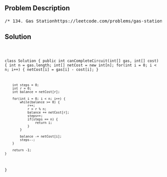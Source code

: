 <!--
<style>
  body { font-family: Arial, sans-serif; }
  .container { max-width: 100%; margin: 0 auto; padding: 10px; }
  .comment-block { max-width: 30%; background-color: #f9f9f9; padding: 10px; border-left: 5px solid #ccc; overflow-wrap: break-word; white-space: pre-wrap; }
  .code-block { background-color: #f4f4f4; padding: 10px; border: 1px solid #ddd; overflow-wrap: break-word; white-space: pre-wrap; }
</style>
-->

<div class='container'>
<h2>Problem Description</h2>
<div class='comment-block'>
<pre>
/* 134. Gas Stationhttps://leetcode.com/problems/gas-station/description/There are n gas stations along a circular route, where the amount of gas at the ith station is gas[i].You have a car with an unlimited gas tank and it costs cost[i] of gasto travel from the ith station to its next (i + 1)th station. Youbegin the journey with an empty tank at one of the gas stations.Given two integer arrays gas and cost, return the starting gas station'sindex if you can travel around the circuit once in the clockwise direction, otherwise return -1. If there exists a solution, it is guaranteed to be uniqueExample 1:Input: gas = [1,2,3,4,5], cost = [3,4,5,1,2]Output: 3Explanation:Start at station 3 (index 3) and fill up with 4 unit of gas. Your tank = 0 + 4 = 4Travel to station 4. Your tank = 4 - 1 + 5 = 8Travel to station 0. Your tank = 8 - 2 + 1 = 7Travel to station 1. Your tank = 7 - 3 + 2 = 6Travel to station 2. Your tank = 6 - 4 + 3 = 5Travel to station 3. The cost is 5. Your gas is just enough to travel back to station 3.Therefore, return 3 as the starting index.Example 2:Input: gas = [2,3,4], cost = [3,4,3]Output: -1Explanation:You can't start at station 0 or 1, as there is not enough gas to travel to the next station.Let's start at station 2 and fill up with 4 unit of gas. Your tank = 0 + 4 = 4Travel to station 0. Your tank = 4 - 3 + 2 = 3Travel to station 1. Your tank = 3 - 3 + 3 = 3You cannot travel back to station 2, as it requires 4 unit of gas but you only have 3.Therefore, you can't travel around the circuit once no matter where you start.Constraints:n == gas.length == cost.length1 <= n <= 1050 <= gas[i], cost[i] <= 104*/        /* 窗口类指针移动模板        int j = 0;        for(int i = 0; i < nums.length; i++) {            while(j < nums.length) {                if(满足条件) {                    j++;                    更行j状态                }else{                    break;                }            }            更新i状态        }*/</pre>
</div>

<h2>Solution</h2>
<div class='code-block'>
<pre><code class='language-java'>


class Solution {
    public int canCompleteCircuit(int[] gas, int[] cost) {
        int n = gas.length;
        int[] netCost = new int[n];
        for(int i = 0; i < n; i++) {
            netCost[i] = gas[i] - cost[i];
        }

        int steps = 0;
        int r = 0;
        int balance = netCost[r];

        for(int i = 0; i < n; i++) {
            while(balance >= 0) {
                r++;
                r = r % n;
                balance += netCost[r];
                steps++;
                if(steps == n) {
                    return i;
                }
            }

            balance -= netCost[i];
            steps--;
        }

        return -1;
    }
}</code></pre>
</div>
</div>
